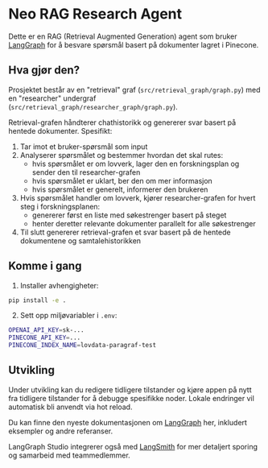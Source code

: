 # Neo RAG Research Agent

Dette er en RAG (Retrieval Augmented Generation) agent som bruker [LangGraph](https://github.com/langchain-ai/langgraph) for å besvare spørsmål basert på dokumenter lagret i Pinecone.

## Hva gjør den?

Prosjektet består av en "retrieval" graf (`src/retrieval_graph/graph.py`) med en "researcher" undergraf (`src/retrieval_graph/researcher_graph/graph.py`).

Retrieval-grafen håndterer chathistorikk og genererer svar basert på hentede dokumenter. Spesifikt:

1. Tar imot et bruker-spørsmål som input
2. Analyserer spørsmålet og bestemmer hvordan det skal rutes:
   - hvis spørsmålet er om lovverk, lager den en forskningsplan og sender den til researcher-grafen
   - hvis spørsmålet er uklart, ber den om mer informasjon
   - hvis spørsmålet er generelt, informerer den brukeren
3. Hvis spørsmålet handler om lovverk, kjører researcher-grafen for hvert steg i forskningsplanen:
   - genererer først en liste med søkestrenger basert på steget
   - henter deretter relevante dokumenter parallelt for alle søkestrenger
4. Til slutt genererer retrieval-grafen et svar basert på de hentede dokumentene og samtalehistorikken

## Komme i gang

1. Installer avhengigheter:
```bash
pip install -e .
```

2. Sett opp miljøvariabler i `.env`:
```bash
OPENAI_API_KEY=sk-...
PINECONE_API_KEY=...
PINECONE_INDEX_NAME=lovdata-paragraf-test
```

## Utvikling

Under utvikling kan du redigere tidligere tilstander og kjøre appen på nytt fra tidligere tilstander for å debugge spesifikke noder. Lokale endringer vil automatisk bli anvendt via hot reload.

Du kan finne den nyeste dokumentasjonen om [LangGraph](https://github.com/langchain-ai/langgraph) her, inkludert eksempler og andre referanser.

LangGraph Studio integrerer også med [LangSmith](https://smith.langchain.com/) for mer detaljert sporing og samarbeid med teammedlemmer.
